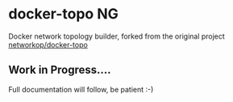 # docker-topo NG
Docker network topology builder, forked from the original project [networkop/docker-topo](https://github.com/networkop/docker-topo) 

## Work in Progress....
Full documentation will follow, be patient :-)
